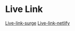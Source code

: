 # Live Link
[Live-link-surge](https://knowledge_cafee_sajjad.surge.sh/)
[Live-link-netlify](https://66b806d9a5564db9c3267610--gregarious-eclair-b184bb.netlify.app/)
